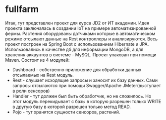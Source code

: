 # fullfarm
  Итак, тут представлен проект для курса JD2 от ИТ академии.
  Идея проекта заключалась в создании IoT на примере автоматизированной фермы. Растения оборудованы датчиками которые в автоматическом
  режиме отсылают данные на Rest контроллеры и анализируются.
  Весь проект построен на Spring Boot c использованием Hibernate и JPA. Использовались в качестве дб для информации MongoDB, а для хранения
  аккаунтов в системе - MySQL. Проект упакован при помощи Maven.
  Состоит из 4 модулей:
   - Dashboard - собственно приложение для обработки данных отсылаемых на Rest модуль.
   - Rest - слушает исходящие запросы и заносит их базу данных. Сами запросы отсылаются при помощи Swagger/Apache JMeter(выступает в роли
   сенсоров)
   - Handler - тут должен был быть обработчик, но не сложилось. Но этот модуль перекидывает с базы в которую разрешен только WRITE в
   другую базу в которой разрешен только метод READ.
   - Pojo - тут хранятся сущности сенсоров, растений.
   

